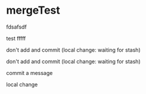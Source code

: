 ﻿# mergeTest

fdsafsdf



test
fffff

don't add and commit (local change: waiting for stash)

don't add and commit (local change: waiting for stash)


commit a message

local change